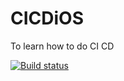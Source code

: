# CICDiOS
To learn how to do CI CD

[![Build status](https://build.appcenter.ms/v0.1/apps/cd706788-17c1-410f-ba22-5c0098eb5bc5/branches/dev/badge)](https://appcenter.ms)
